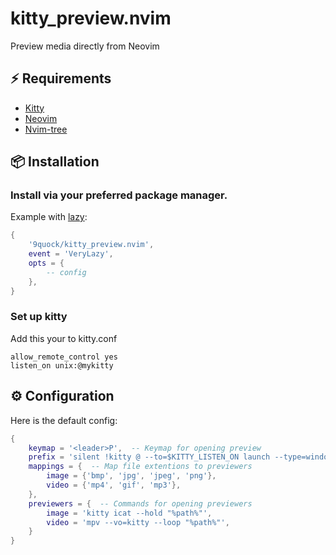 # kitty_preview.nvim
Preview media directly from Neovim

## :zap: Requirements
- [Kitty](https://sw.kovidgoyal.net/kitty/)
- [Neovim](https://neovim.io/)
- [Nvim-tree](https://github.com/nvim-tree/nvim-tree.lua)

## :package: Installation
### Install via your preferred package manager.  
Example with [lazy](https://github.com/folke/lazy.nvim):
```lua
{
    '9quock/kitty_preview.nvim',
    event = 'VeryLazy',
    opts = {
        -- config
    },
}
```
### Set up kitty
Add this your to kitty.conf
```
allow_remote_control yes
listen_on unix:@mykitty
```

## :gear: Configuration
Here is the default config:
```lua
{
    keymap = '<leader>P',  -- Keymap for opening preview
    prefix = 'silent !kitty @ --to=$KITTY_LISTEN_ON launch --type=window ',  -- Prepended to previewer commands
    mappings = {  -- Map file extentions to previewers
        image = {'bmp', 'jpg', 'jpeg', 'png'},
        video = {'mp4', 'gif', 'mp3'},
    },
    previewers = {  -- Commands for opening previewers
        image = 'kitty icat --hold "%path%"',
        video = 'mpv --vo=kitty --loop "%path%"',
    }
}
```

